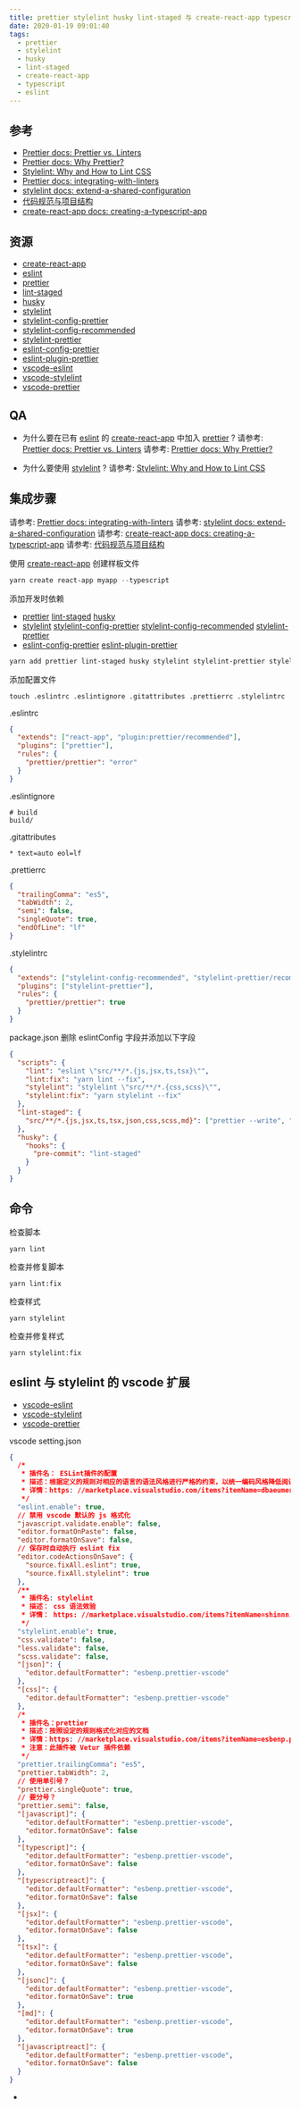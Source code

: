 ```yaml
---
title: prettier stylelint husky lint-staged 与 create-react-app typescript 样板集成
date: 2020-01-19 09:01:40
tags:
  - prettier
  - stylelint
  - husky
  - lint-staged
  - create-react-app
  - typescript
  - eslint
---
```


[prettier docs: prettier vs. linters]: https://prettier.io/docs/en/comparison.html
[prettier docs: why prettier?]: https://prettier.io/docs/en/why-prettier.html
[stylelint: why and how to lint css]: http://slides.com/ai/stylelint#/
[prettier docs: integrating-with-linters]: https://prettier.io/docs/en/integrating-with-linters.html
[stylelint docs: extend-a-shared-configuration]: https://stylelint.io/#extend-a-shared-configuration
[代码规范与项目结构]: https://floatsyi.com/2019/09/26/%E4%BB%A3%E7%A0%81%E8%A7%84%E8%8C%83%E4%B8%8E%E9%A1%B9%E7%9B%AE%E7%BB%93%E6%9E%84/
[create-react-app docs: creating-a-typescript-app]: https://create-react-app.dev/docs/getting-started#creating-a-typescript-app
[create-react-app]: https://github.com/facebook/create-react-app
[prettier]: https://github.com/prettier/prettier
[lint-staged]: https://github.com/okonet/lint-staged
[husky]: https://github.com/typicode/husky
[stylelint]: https://github.com/stylelint/stylelint
[stylelint-config-prettier]: https://github.com/prettier/stylelint-config-prettier
[stylelint-config-recommended]: https://github.com/stylelint/stylelint-config-recommended
[stylelint-prettier]: https://github.com/hugomrdias/prettier-stylelint
[eslint-config-prettier]: https://github.com/prettier/eslint-config-prettier
[eslint-plugin-prettier]: https://github.com/prettier/eslint-plugin-prettier
[vscode-eslint]: https://marketplace.visualstudio.com/items?itemName=dbaeumer.vscode-eslint
[vscode-stylelint]: https://marketplace.visualstudio.com/items?itemName=stylelint.vscode-stylelint
[vscode-prettier]: https://marketplace.visualstudio.com/items?itemName=esbenp.prettier-vscode
[eslint]: https://github.com/eslint/eslint

## 参考

- [Prettier docs: Prettier vs. Linters][]
- [Prettier docs: Why Prettier?][]
- [Stylelint: Why and How to Lint CSS][]
- [Prettier docs: integrating-with-linters][]
- [stylelint docs: extend-a-shared-configuration][]
- [代码规范与项目结构][]
- [create-react-app docs: creating-a-typescript-app][]

## 资源

- [create-react-app][]
- [eslint][]
- [prettier][]
- [lint-staged][]
- [husky][]
- [stylelint][]
- [stylelint-config-prettier][]
- [stylelint-config-recommended][]
- [stylelint-prettier][]
- [eslint-config-prettier][]
- [eslint-plugin-prettier][]
- [vscode-eslint][]
- [vscode-stylelint][]
- [vscode-prettier][]

## QA

- 为什么要在已有 [eslint][] 的 [create-react-app][] 中加入 [prettier][] ?
  请参考: [Prettier docs: Prettier vs. Linters][]
  请参考: [Prettier docs: Why Prettier?][]

- 为什么要使用 [stylelint] ?
  请参考: [Stylelint: Why and How to Lint CSS][]

## 集成步骤

请参考: [Prettier docs: integrating-with-linters][]
请参考: [stylelint docs: extend-a-shared-configuration][]
请参考: [create-react-app docs: creating-a-typescript-app][]
请参考: [代码规范与项目结构][]

使用 [create-react-app][] 创建样板文件

```powershell
yarn create react-app myapp --typescript
```

添加开发时依赖

- [prettier][] [lint-staged][] [husky][]
- [stylelint][] [stylelint-config-prettier][] [stylelint-config-recommended][] [stylelint-prettier][]
- [eslint-config-prettier][] [eslint-plugin-prettier][]

```powershell
yarn add prettier lint-staged husky stylelint stylelint-prettier stylelint-config-prettier stylelint-config-recommended eslint-config-prettier eslint-plugin-prettier -D
```

添加配置文件

```
touch .eslintrc .eslintignore .gitattributes .prettierrc .stylelintrc
```

.eslintrc

```json
{
  "extends": ["react-app", "plugin:prettier/recommended"],
  "plugins": ["prettier"],
  "rules": {
    "prettier/prettier": "error"
  }
}
```

.eslintignore

```
# build
build/
```

.gitattributes

```
* text=auto eol=lf
```

.prettierrc

```json
{
  "trailingComma": "es5",
  "tabWidth": 2,
  "semi": false,
  "singleQuote": true,
  "endOfLine": "lf"
}
```

.stylelintrc

```json
{
  "extends": ["stylelint-config-recommended", "stylelint-prettier/recommended"],
  "plugins": ["stylelint-prettier"],
  "rules": {
    "prettier/prettier": true
  }
}
```

package.json 删除 eslintConfig 字段并添加以下字段

```json
{
  "scripts": {
    "lint": "eslint \"src/**/*.{js,jsx,ts,tsx}\"",
    "lint:fix": "yarn lint --fix",
    "stylelint": "stylelint \"src/**/*.{css,scss}\"",
    "stylelint:fix": "yarn stylelint --fix"
  },
  "lint-staged": {
    "src/**/*.{js,jsx,ts,tsx,json,css,scss,md}": ["prettier --write", "git add"]
  },
  "husky": {
    "hooks": {
      "pre-commit": "lint-staged"
    }
  }
}
```

## 命令

检查脚本

```
yarn lint
```

检查并修复脚本

```
yarn lint:fix
```

检查样式

```
yarn stylelint
```

检查并修复样式

```
yarn stylelint:fix
```

## eslint 与 stylelint 的 vscode 扩展

- [vscode-eslint][]
- [vscode-stylelint][]
- [vscode-prettier][]

vscode setting.json

```json
{
  /*
   * 插件名： ESLint插件的配置
   * 描述：根据定义的规则对相应的语言的语法风格进行严格的约束，以统一编码风格降低阅读沟通成本
   * 详情：https: //marketplace.visualstudio.com/items?itemName=dbaeumer.vscode-eslint
   */
  "eslint.enable": true,
  // 禁用 vscode 默认的 js 格式化
  "javascript.validate.enable": false,
  "editor.formatOnPaste": false,
  "editor.formatOnSave": false,
  // 保存时自动执行 eslint fix
  "editor.codeActionsOnSave": {
    "source.fixAll.eslint": true,
    "source.fixAll.stylelint": true
  },
  /**
   * 插件名: stylelint
   * 描述： css 语法效验
   * 详情： https: //marketplace.visualstudio.com/items?itemName=shinnn.stylelint
   */
  "stylelint.enable": true,
  "css.validate": false,
  "less.validate": false,
  "scss.validate": false,
  "[json]": {
    "editor.defaultFormatter": "esbenp.prettier-vscode"
  },
  "[css]": {
    "editor.defaultFormatter": "esbenp.prettier-vscode"
  },
  /*
   * 插件名：prettier
   * 描述：按照设定的规则格式化对应的文档
   * 详情：https: //marketplace.visualstudio.com/items?itemName=esbenp.prettier-vscode
   * 注意：此插件被 Vetur 插件依赖
   */
  "prettier.trailingComma": "es5",
  "prettier.tabWidth": 2,
  // 使用单引号？
  "prettier.singleQuote": true,
  // 要分号？
  "prettier.semi": false,
  "[javascript]": {
    "editor.defaultFormatter": "esbenp.prettier-vscode",
    "editor.formatOnSave": false
  },
  "[typescript]": {
    "editor.defaultFormatter": "esbenp.prettier-vscode",
    "editor.formatOnSave": false
  },
  "[typescriptreact]": {
    "editor.defaultFormatter": "esbenp.prettier-vscode",
    "editor.formatOnSave": false
  },
  "[jsx]": {
    "editor.defaultFormatter": "esbenp.prettier-vscode",
    "editor.formatOnSave": false
  },
  "[tsx]": {
    "editor.defaultFormatter": "esbenp.prettier-vscode",
    "editor.formatOnSave": false
  },
  "[jsonc]": {
    "editor.defaultFormatter": "esbenp.prettier-vscode",
    "editor.formatOnSave": true
  },
  "[md]": {
    "editor.defaultFormatter": "esbenp.prettier-vscode",
    "editor.formatOnSave": true
  },
  "[javascriptreact]": {
    "editor.defaultFormatter": "esbenp.prettier-vscode",
    "editor.formatOnSave": false
  }
}
```

-
